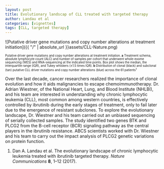 ```yaml
---
layout: post
title: Evolutionary landscap of CLL treated with targeted therapy
author: Landau et al
categories: [vignettes]
tags: [CLL, targeted therapy]
---
```


![Putative driver gene mutations and copy number alterations at treatment initiation]({{ "/" | absolute_url }}assets/CLL-Nature.png)

<sup><sub>Putative driver gene mutations and copy number alterations at treatment initiation. **a** Treatment schema, absolute lymphocyte count (ALC) and number of samples per cohort that underwent whole-exome sequencing (WES) and RNA-sequencing at the indicated time points. Box plot shows the median, the interquartile range (IQR), and Tukey whiskers (±1.5 times IQR). **b** Distribution of clonal (black) and subclonal (tan) putative CLL driver mutations and copy number alterations (blue) across the 61 patients<sup>1</sup></sub></sup>

Over the last decade, cancer researchers realized the importance of clonal evolution and how it aids malignancies to escape chemoimmunotherapy. Dr. Adrian Wiestner, of the National Heart, Lung, and Blood Institute (NHLBI), and his team are interested in understanding why chronic lymphocytic leukemia (CLL), most common among western countries, is effectively controlled by ibrutinib during the early stages of treatment, only to fail later due to the emergence of resistant subclones. To explore the evolutionary landscape, Dr. Wiestner and his team carried out an unbiased sequencing of serially collected samples. The study identified two genes BTK and PLCG2 from the B-cell receptor (BCR) signaling pathway as the central players in the ibrutinib resistance. ABCS scientists worked with Dr. Wiestner and his team to carry out the impact analysis of PLCG2 genetic variations on protein function.

1. Dan A. Landau et al. The evolutionary landscape of chronic lymphocytic leukemia treated with ibrutinib targeted therapy. *Nature Communications* **8**, 1–12 (2017).